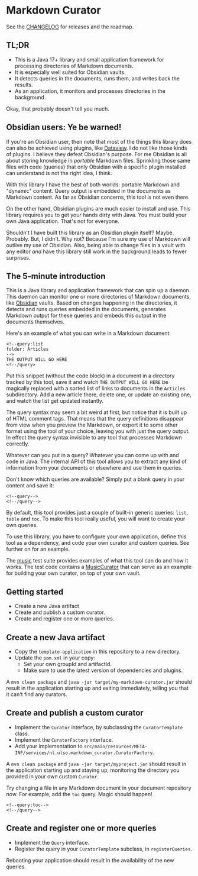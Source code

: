 # Markdown Curator

See the [CHANGELOG](CHANGELOG.md) for releases and the roadmap.

## TL;DR

- This is a Java 17+ library and small application framework for processing directories of Markdown documents.
- It is especially well suited for Obsidian vaults.
- It detects queries in the documents, runs them, and writes back the results.
- As an application, it monitors and processes directories in the background.

Okay, that probably doesn't tell you much.

## Obsidian users: Ye be warned!

If you're an Obsidian user, then note that most of the things this library does can also be achieved using plugins, like [Dataview](https://github.com/blacksmithgu/obsidian-dataview). I do not like those kinds of plugins. I believe they defeat Obsidian's purpose. For me Obsidian is all about storing knowledge in *portable* Markdown files. Sprinkling those same files with code (queries) that only Obsidian with a specific plugin installed can understand is not the right idea, I think.

With this library I have the best of both worlds: portable Markdown and "dynamic" content. Query output is embedded in the documents as Markdown content. As far as Obsidian concerns, this tool is not even there. 

On the other hand, Obsidian plugins are much easier to install and use. This library requires you to get your hands dirty with Java. You must build your own Java application. That's not for everyone.

Shouldn't I have built this library as an Obsidian plugin itself? Maybe. Probably. But, I didn't. Why not? Because I'm sure my use of Markdown will outlive my use of Obsidian. Also, being able to change files in a vault with any editor *and* have this library still work in the background leads to fewer surprises.

## The 5-minute introduction

This is a Java library and application framework that can spin up a daemon. This daemon can monitor one or more directories of Markdown documents, like [Obsidian](https://obsidian.md) vaults. Based on changes happening in the directories, it detects and runs queries embedded in the documents, generates Markdown output for these queries and embeds this output in the documents themselves.

Here's an example of what you can write in a Markdown document:

```
<!--query:list
folder: Articles
-->
THE OUTPUT WILL GO HERE
<!--/query>
```

Put this snippet (without the code block) in a document in a directory tracked by this tool, save it and watch `THE OUTPUT WILL GO HERE` be magically replaced with a sorted list of links to documents in the `Articles` subdirectory. Add a new article there, delete one, or update an existing one, and watch the list get updated instantly.

The query syntax may seem a bit weird at first, but notice that it is built up of HTML comment tags. That means that the query definitions disappear from view when you preview the Markdown, or export it to some other format using the tool of your choice, leaving you with just the query output. In effect the query syntax invisible to any tool that processes Markdown correctly.

Whatever can you put in a query? Whatever you can come up with and code in Java. The internal API of this tool allows you to extract any kind of information from your documents or elsewhere and use them in queries.

Don't know which queries are available? Simply put a blank query in your content and save it:

```
<!--query-->
<!--/query-->
```

By default, this tool provides just a couple of built-in generic queries: `list`, `table` and `toc`. To make this tool really useful, you will want to create your own queries. 

To use this library, you have to configure your own application, define this tool as a dependency, and code your own curator and custom queries. See further on for an example.

The [music](src/test/resources/music/README.md) test suite provides examples of what this tool can do and how it works. The test code contains a [MusicCurator](src/test/java/nl/ulso/markdown_curator/MusicCurator.java) that can serve as an example for building your own curator, on top of your own vault.

## Getting started

- Create a new Java artifact
- Create and publish a custom curator.
- Create and register one or more queries.

## Create a new Java artifact

- Copy the `template-application` in this repository to a new directory.
- Update the `pom.xml` in your copy:
  - Set your own groupId and artifactId.
  - Make sure to use the latest version of dependencies and plugins.

A `mvn clean package` and `java -jar target/my-markdown-curator.jar` should result in the application starting up and exiting immediately, telling you that it can't find any curators.

## Create and publish a custom curator

- Implement the `Curator` interface, by subclassing the `CuratorTemplate` class.
- Implement the `CuratorFactory` interface.
- Add your implementation to `src/main/resources/META-INF/services/nl.ulso.markdown_curator.CuratorFactory`.

A `mvn clean package` and `java -jar target/myproject.jar` should result in the application starting up and staying up, monitoring the directory you provided in your own custom `Curator`.

Try changing a file in any Markdown document in your document repository now. For example, add the `toc` query. Magic should happen!

    <!--query:toc-->
    <!--/query-->

## Create and register one or more queries

- Implement the `Query` interface.
- Register the query in your `CuratorTemplate` subclass, in `registerQueries`.

Rebooting your application should result in the availability of the new queries.

